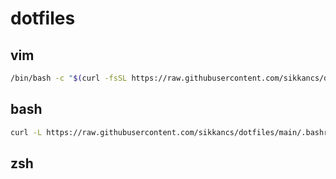 # dotfiles

## vim

```bash
/bin/bash -c "$(curl -fsSL https://raw.githubusercontent.com/sikkancs/dotfiles/main/vimsetup.sh)"
```

## bash
```bash
curl -L https://raw.githubusercontent.com/sikkancs/dotfiles/main/.bashrc >> ~/.bashrc
```

## zsh
